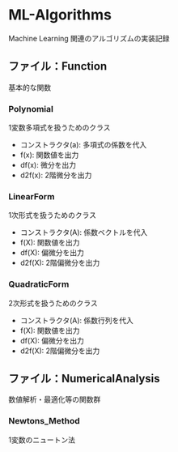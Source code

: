 # ML-Algorithms

Machine Learning 関連のアルゴリズムの実装記録

## ファイル：Function
基本的な関数

### Polynomial
1変数多項式を扱うためのクラス
- コンストラクタ(a): 多項式の係数を代入
- f(x): 関数値を出力
- df(x): 微分を出力
- d2f(x): 2階微分を出力

### LinearForm
1次形式を扱うためのクラス
- コンストラクタ(A): 係数ベクトルを代入
- f(X): 関数値を出力
- df(X): 偏微分を出力
- d2f(X): 2階偏微分を出力

### QuadraticForm
2次形式を扱うためのクラス
- コンストラクタ(A): 係数行列を代入
- f(X): 関数値を出力
- df(X): 偏微分を出力
- d2f(X): 2階偏微分を出力


## ファイル：NumericalAnalysis
数値解析・最適化等の関数群

### Newtons_Method
1変数のニュートン法


